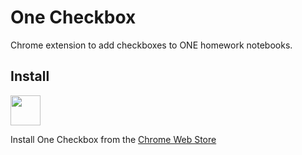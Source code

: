 # One Checkbox

Chrome extension to add checkboxes to ONE homework notebooks.

## Install

<a href="https://goo.gl/7oUgM5"><img src="https://cdnjs.cloudflare.com/ajax/libs/browser-logos/46.0.0/archive/chrome_12-48/chrome_12-48_48x48.png" width="48" /></a>

Install One Checkbox from the [Chrome Web Store](https://goo.gl/7oUgM5)
